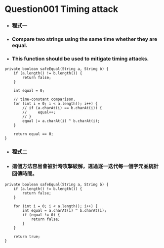Question001 Timing attack
=====
* ### 程式一
* ### Compare two strings using the same time whether they are equal.
* ### This function should be used to mitigate timing attacks.
```
private boolean safeEqual(String a, String b) {
    if (a.length() != b.length()) {
        return false;
    }

    int equal = 0;

    // time-constant comparison.
    for (int i = 0; i < a.length(); i++) {
        // if (a.charAt(i) == b.charAt(i)) {
        //     equal++;
        // }
        equal |= a.charAt(i) ^ b.charAt(i);
    }

    return equal == 0;
}
```
* ### 程式二
* ### 這個方法容易會被計時攻擊破解，透過逐一迭代每一個字元並統計回傳時間。
```
private boolean safeEqual(String a, String b) {
    if (a.length() != b.length()) {
        return false;
    }

    for (int i = 0; i < a.length(); i++) {
        int equal = a.charAt(i) ^ b.charAt(i);
        if (equal != 0) {
            return false;
        }
    }

    return true;
}
```
<br />
